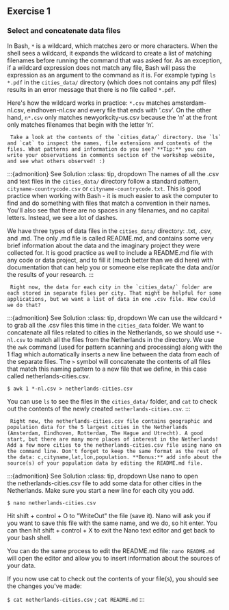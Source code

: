 ## Exercise 1

### Select and concatenate data files

In Bash, `*` is a wildcard, which matches zero or more characters. When the shell sees a wildcard, it expands the wildcard to create a list of matching filenames before running the command that was asked for. As an exception, if a wildcard expression does not match any file, Bash will pass the expression as an argument to the command as it is. For example typing `ls *.pdf` in the `cities_data/` directory (which does not contains any pdf files) results in an error message that there is no file called `*.pdf`. 

Here's how the wildcard works in practice: `*.csv` matches amsterdam-nl.csv, eindhoven-nl.csv and every file that ends with ‘.csv’. On the other hand, `n*.csv` only matches newyorkcity-us.csv because the ‘n’ at the front only matches filenames that begin with the letter ‘n’.

```{admonition} Exercise: Select and concatenate data files
 Take a look at the contents of the `cities_data/` directory. Use `ls` and `cat` to inspect the names, file extensions and contents of the files. What patterns and information do you see? **Tip:** you can write your observations in comments section of the workshop website, and see what others observed! :) 
```

:::{admonition} See Solution
:class: tip, dropdown
The names of all the .csv and text files in the `cities_data/` directory follow a standard pattern, `cityname-countrycode.csv` or `cityname-countrycode.txt`. This is good practice when working with Bash - it is much easier to ask the computer to find and do something with files that match a convention in their names. You'll also see that there are no spaces in any filenames, and no capital letters. Instead, we see a lot of dashes.

We have three types of data files in the `cities_data/` directory: .txt, .csv, and .md. The only .md file is called README.md, and contains some very brief information about the data and the imaginary project they were collected for. It is good practice as well to include a README.md file with any code or data project, and to fill it (much better than we did here) with documentation that can help you or someone else replicate the data and/or the results of your research. 
:::

```{admonition} Exercise: Select and concatenate data files
 Right now, the data for each city in the `cities_data/` folder are each stored in separate files per city. That might be helpful for some applications, but we want a list of data in one .csv file. How could we do that?
```

:::{admonition} See Solution
:class: tip, dropdown
We can use the wildcard `*` to grab all the .csv files this time in the `cities_data` folder. We want to concatenate all files related to cities in the Netherlands, so we should use `*-nl.csv` to match all the files from the Netherlands in the directory. We use the `awk` command (used for pattern scanning and processing) along with the 1 flag which automatically inserts a new line between the data from each of the separate files. The `>` symbol will concatenate the contents of all files that match this naming pattern to a new file that we define, in this case called netherlands-cities.csv.

`$ awk 1 *-nl.csv > netherlands-cities.csv`

You can use `ls` to see the files in the `cities_data/` folder, and `cat` to check out the contents of the newly created `netherlands-cities.csv`.
:::

```{admonition} Exercise: add data to netherlands-cities.csv
 Right now, the netherlands-cities.csv file contains geographic and population data for the 5 largest cities in the Netherlands (Amsterdam, Eindhoven, Rotterdam, The Hague and Utrecht). A good start, but there are many more places of interest in the Netherlands! Add a few more cities to the netherlands-cities.csv file using nano on the command line. Don't forget to keep the same format as the rest of the data: c,cityname,lat,lon,population. **Bonus:** add info about the source(s) of your population data by editing the README.md file.
```
:::{admonition} See Solution
:class: tip, dropdown
Use nano to open the netherlands-cities.csv file to add some data for other cities in the Netherlands. Make sure you start a new line for each city you add.

`$ nano netherlands-cities.csv`

Hit shift + control + O to "WriteOut" the file (save it). Nano will ask you if you want to save this file with the same name, and we do, so hit enter. You can then hit shift + control + X to exit the Nano text editor and get back to your bash shell.

You can do the same process to edit the README.md file: `nano README.md` will open the editor and allow you to insert information about the sources of your data.

If you now use cat to check out the contents of your file(s), you should see the changes you've made:

`$ cat netherlands-cities.csv` ; `cat README.md`
:::